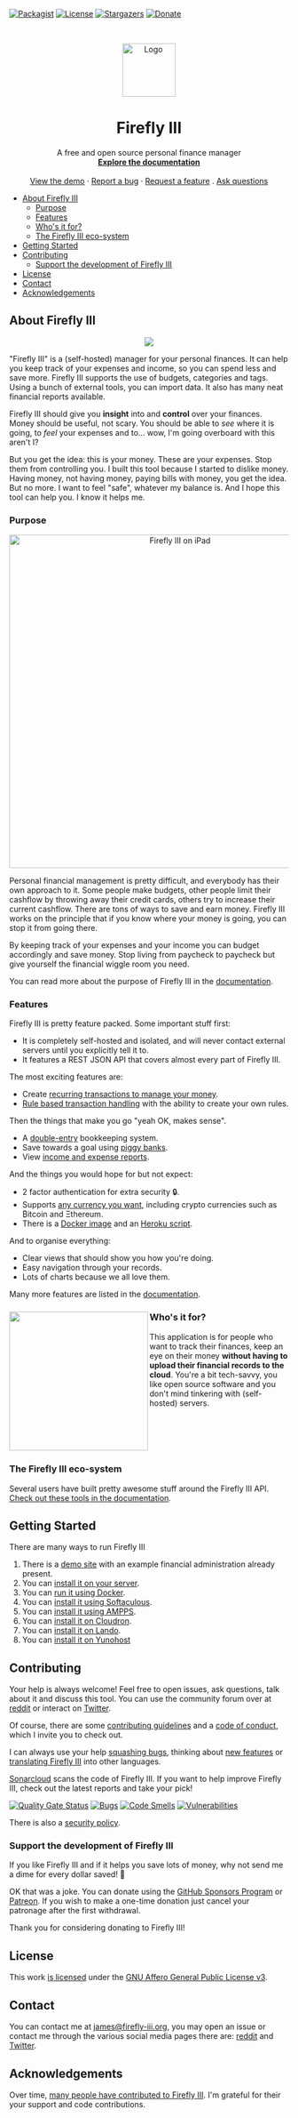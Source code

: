 [![Packagist][packagist-shield]][packagist-url]
[![License][license-shield]][license-url]
[![Stargazers][stars-shield]][stars-url]
[![Donate][donate-shield]][donate-uri]

<!-- PROJECT LOGO -->
<br />
<p align="center">
  <a href="https://firefly-iii.org/">
    <img src="https://www.firefly-iii.org/static/img/logo-small-new.png" alt="Logo" width="96" height="96">
  </a>
</p>
  <h1 align="center">Firefly III</h1>

  <p align="center">
    A free and open source personal finance manager
    <br />
    <a href="https://docs.firefly-iii.org/"><strong>Explore the documentation</strong></a>
    <br />
    <br />
    <a href="https://demo.firefly-iii.org/">View the demo</a>
    ·
    <a href="https://github.com/firefly-iii/firefly-iii/issues">Report a bug</a>
    ·
    <a href="https://github.com/firefly-iii/firefly-iii/issues">Request a feature</a>
    .
    <a href="https://github.com/firefly-iii/firefly-iii/discussions">Ask questions</a>
  </p>

<!-- MarkdownTOC autolink="true" -->

- [About Firefly III](#about-firefly-iii)
  - [Purpose](#purpose)
  - [Features](#features)
  - [Who's it for?](#whos-it-for)
  - [The Firefly III eco-system](#the-firefly-iii-eco-system)
- [Getting Started](#getting-started)
- [Contributing](#contributing)
  - [Support the development of Firefly III](#support-the-development-of-firefly-iii)
- [License](#license)
- [Contact](#contact)
- [Acknowledgements](#acknowledgements)

<!-- /MarkdownTOC -->

## About Firefly III

<p align="center">
	<img src="https://www.firefly-iii.org/static/screenshots/imac-complete.png" />
</p>

"Firefly III" is a (self-hosted) manager for your personal finances. It can help you keep track of your expenses and income, so you can spend less and save more. Firefly III supports the use of budgets, categories and tags. Using a bunch of external tools, you can import data. It also has many neat financial reports available.

Firefly III should give you **insight** into and **control** over your finances. Money should be useful, not scary. You should be able to *see* where it is going, to *feel* your expenses and to... wow, I'm going overboard with this aren't I?

But you get the idea: this is your money. These are your expenses. Stop them from controlling you. I built this tool because I started to dislike money. Having money, not having money, paying bills with money, you get the idea. But no more. I want to feel "safe", whatever my balance is. And I hope this tool can help you. I know it helps me.

### Purpose

<p align="center">
  <img src="https://www.firefly-iii.org/static/screenshots/ipad-complete.png" alt="Firefly III on iPad" width="600">
</p>

Personal financial management is pretty difficult, and everybody has their own approach to it. Some people make budgets, other people limit their cashflow by throwing away their credit cards, others try to increase their current cashflow. There are tons of ways to save and earn money. Firefly III works on the principle that if you know where your money is going, you can stop it from going there.

By keeping track of your expenses and your income you can budget accordingly and save money. Stop living from paycheck to paycheck but give yourself the financial wiggle room you need.

You can read more about the purpose of Firefly III in the [documentation](https://docs.firefly-iii.org/).

### Features

Firefly III is pretty feature packed. Some important stuff first:

* It is completely self-hosted and isolated, and will never contact external servers until you explicitly tell it to.
* It features a REST JSON API that covers almost every part of Firefly III.

The most exciting features are:

* Create [recurring transactions to manage your money](https://docs.firefly-iii.org/advanced-concepts/recurring).
* [Rule based transaction handling](https://docs.firefly-iii.org/advanced-concepts/rules) with the ability to create your own rules.

Then the things that make you go "yeah OK, makes sense".

* A [double-entry](https://en.wikipedia.org/wiki/Double-entry_bookkeeping_system) bookkeeping system.
* Save towards a goal using [piggy banks](https://docs.firefly-iii.org/advanced-concepts/piggies).
* View [income and expense reports](https://docs.firefly-iii.org/advanced-concepts/reports).

And the things you would hope for but not expect:

* 2 factor authentication for extra security 🔒.
* Supports [any currency you want](https://docs.firefly-iii.org/concepts/currencies), including crypto currencies such as ₿itcoin and Ξthereum.
* There is a [Docker image](https://docs.firefly-iii.org/installation/docker) and an [Heroku script](https://docs.firefly-iii.org/installation/third_parties).

And to organise everything:

* Clear views that should show you how you're doing.
* Easy navigation through your records.
* Lots of charts because we all love them.

Many more features are listed in the [documentation](https://docs.firefly-iii.org/about-firefly-iii/introduction).

### <img src="https://www.firefly-iii.org/static/screenshots/iphone-complete.png" align="left" width="250"> Who's it for?

 This application is for people who want to track their finances, keep an eye on their money **without having to upload their financial records to the cloud**. You're a bit tech-savvy, you like open source software and you don't mind tinkering with (self-hosted) servers.
 
 <br clear="left"/>

### The Firefly III eco-system

Several users have built pretty awesome stuff around the Firefly III API. [Check out these tools in the documentation](https://docs.firefly-iii.org/other-pages/3rdparty).

## Getting Started

There are many ways to run Firefly III
1. There is a [demo site](https://demo.firefly-iii.org) with an example financial administration already present.
2. You can [install it on your server](https://docs.firefly-iii.org/installation/self_hosted).
3. You can [run it using Docker](https://docs.firefly-iii.org/installation/docker).
4. You can [install it using Softaculous](https://www.softaculous.com/softaculous/apps/others/Firefly_III).
5. You can [install it using AMPPS](https://www.ampps.com/).
6. You can [install it on Cloudron](https://cloudron.io/store/org.fireflyiii.cloudronapp.html).
7. You can [install it on Lando](https://gist.github.com/ArtisKrumins/ccb24f31d6d4872b57e7c9343a9d1bf0).
8. You can [install it on Yunohost](https://github.com/YunoHost-Apps/firefly-iii)

## Contributing

Your help is always welcome! Feel free to open issues, ask questions, talk about it and discuss this tool. You can use the community forum over at [reddit](https://www.reddit.com/r/FireflyIII/) or interact on [Twitter](https://twitter.com/Firefly_III).

Of course, there are some [contributing guidelines](https://github.com/firefly-iii/firefly-iii/blob/main/.github/contributing.md) and a [code of conduct](https://github.com/firefly-iii/firefly-iii/blob/main/.github/code_of_conduct.md), which I invite you to check out.

I can always use your help [squashing bugs](https://docs.firefly-iii.org/support/contribute#bugs), thinking about [new features](https://docs.firefly-iii.org/support/contribute#feature-requests) or [translating Firefly III](https://docs.firefly-iii.org/support/contribute#translations) into other languages.

[Sonarcloud][sc-project-url] scans the code of Firefly III. If you want to help improve Firefly III, check out the latest reports and take your pick!

[![Quality Gate Status][sc-gate-shield]][sc-project-url] [![Bugs][sc-bugs-shield]][sc-project-url] [![Code Smells][sc-smells-shield]][sc-project-url] [![Vulnerabilities][sc-vuln-shield]][sc-project-url]

There is also a [security policy](https://github.com/firefly-iii/firefly-iii/security/policy).

### Support the development of Firefly III

If you like Firefly III and if it helps you save lots of money, why not send me a dime for every dollar saved! :tada:

OK that was a joke. You can donate using the [GitHub Sponsors Program](https://github.com/sponsors/JC5) or [Patreon](https://www.patreon.com/jc5). If you wish to make a one-time donation just cancel your patronage after the first withdrawal.

Thank you for considering donating to Firefly III! 

## License

This work [is licensed](https://github.com/firefly-iii/firefly-iii/blob/main/LICENSE) under the [GNU Affero General Public License v3](https://www.gnu.org/licenses/agpl-3.0.html).

## Contact

You can contact me at [james@firefly-iii.org](mailto:james@firefly-iii.org), you may open an issue or contact me through the various social media pages there are: [reddit](https://www.reddit.com/r/FireflyIII/) and [Twitter](https://twitter.com/Firefly_III).

## Acknowledgements

Over time, [many people have contributed to Firefly III](https://github.com/firefly-iii/firefly-iii/graphs/contributors). I'm grateful for their your support and code contributions.

[packagist-shield]: https://img.shields.io/packagist/v/grumpydictator/firefly-iii.svg?style=flat-square
[packagist-url]: https://packagist.org/packages/grumpydictator/firefly-iii
[license-shield]: https://img.shields.io/github/license/firefly-iii/firefly-iii.svg?style=flat-square
[license-url]: https://www.gnu.org/licenses/agpl-3.0.html
[stars-shield]: https://img.shields.io/github/stars/firefly-iii/firefly-iii.svg?style=flat-square
[stars-url]: https://github.com/firefly-iii/firefly-iii/stargazers
[donate-shield]: https://img.shields.io/badge/donate-%24%20%E2%82%AC-brightgreen?style=flat-square
[donate-uri]: #support-the-development-of-firefly-iii
[build-shield]: https://api.travis-ci.com/firefly-iii/firefly-iii.svg?branch=master
[build-url]: https://travis-ci.com/github/firefly-iii/firefly-iii
[sc-gate-shield]: https://sonarcloud.io/api/project_badges/measure?project=firefly-iii_firefly-iii&metric=alert_status
[sc-bugs-shield]: https://sonarcloud.io/api/project_badges/measure?project=firefly-iii_firefly-iii&metric=bugs
[sc-smells-shield]: https://sonarcloud.io/api/project_badges/measure?project=firefly-iii_firefly-iii&metric=code_smells
[sc-vuln-shield]: https://sonarcloud.io/api/project_badges/measure?project=firefly-iii_firefly-iii&metric=vulnerabilities
[sc-project-url]: https://sonarcloud.io/dashboard?id=firefly-iii_firefly-iii
